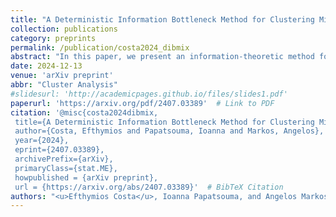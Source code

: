```yaml
---
title: "A Deterministic Information Bottleneck Method for Clustering Mixed-Type Data"
collection: publications
category: preprints
permalink: /publication/costa2024_dibmix
abstract: "In this paper, we present an information-theoretic method for clustering mixed-type data, that is, data consisting of both continuous and categorical variables. The proposed approach is built on the deterministic variant of the Information Bottleneck algorithm, designed to optimally compress data while preserving its relevant structural information. We evaluate the performance of our method against four well-established clustering techniques for mixed-type data -- KAMILA, K-Prototypes, Factor Analysis for Mixed Data with K-Means, and Partitioning Around Medoids using Gower's dissimilarity -- using both simulated and real-world datasets. The results highlight that the proposed approach offers a competitive alternative to traditional clustering techniques, particularly under specific conditions where heterogeneity in data poses significant challenges."  # Abstract
date: 2024-12-13
venue: 'arXiv preprint'
abbr: "Cluster Analysis"
#slidesurl: 'http://academicpages.github.io/files/slides1.pdf'
paperurl: 'https://arxiv.org/pdf/2407.03389'  # Link to PDF
citation: '@misc{costa2024dibmix,
 title={A Deterministic Information Bottleneck Method for Clustering Mixed-Type Data}, 
 author={Costa, Efthymios and Papatsouma, Ioanna and Markos, Angelos},
 year={2024},
 eprint={2407.03389},
 archivePrefix={arXiv},
 primaryClass={stat.ME},
 howpublished = {arXiv preprint},
 url = {https://arxiv.org/abs/2407.03389}'  # BibTeX Citation
authors: "<u>Efthymios Costa</u>, Ioanna Papatsouma, and Angelos Markos"  # You can add this if not yet defined
---
```

